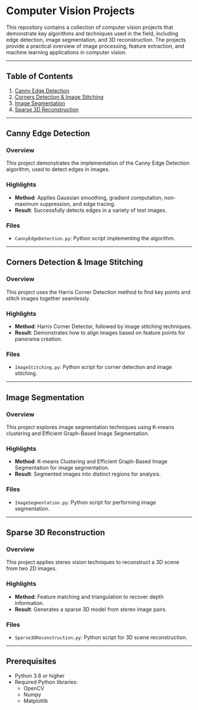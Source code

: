# Computer Vision Projects

This repository contains a collection of computer vision projects that demonstrate key algorithms and techniques used in the field, including edge detection, image segmentation, and 3D reconstruction. The projects provide a practical overview of image processing, feature extraction, and machine learning applications in computer vision.

---

## Table of Contents

1. [Canny Edge Detection](#canny-edge-detection)
2. [Corners Detection & Image Stitching](#corners-detection--image-stitching)
3. [Image Segmentation](#image-segmentation)
4. [Sparse 3D Reconstruction](#sparse-3d-reconstruction)

---

## Canny Edge Detection

### Overview

This project demonstrates the implementation of the Canny Edge Detection algorithm, used to detect edges in images.

### Highlights

- **Method**: Applies Gaussian smoothing, gradient computation, non-maximum suppression, and edge tracing.
- **Result**: Successfully detects edges in a variety of test images.

### Files

- `CannyEdgeDetection.py`: Python script implementing the algorithm.

---

## Corners Detection & Image Stitching

### Overview

This project uses the Harris Corner Detection method to find key points and stitch images together seamlessly.

### Highlights

- **Method**: Harris Corner Detector, followed by image stitching techniques.
- **Result**: Demonstrates how to align images based on feature points for panorama creation.

### Files

- `ImageStitching.py`: Python script for corner detection and image stitching.

---

## Image Segmentation

### Overview

This project explores image segmentation techniques using K-means clustering and Efficient Graph-Based Image Segmentation.

### Highlights

- **Method**: K-means Clustering and Efficient Graph-Based Image Segmentation for image segmentation.
- **Result**: Segmented images into distinct regions for analysis.

### Files

- `ImageSegmentation.py`: Python script for performing image segmentation.

---

## Sparse 3D Reconstruction

### Overview

This project applies stereo vision techniques to reconstruct a 3D scene from two 2D images.

### Highlights

- **Method**: Feature matching and triangulation to recover depth information.
- **Result**: Generates a sparse 3D model from stereo image pairs.

### Files

- `Sparse3DReconstruction.py`: Python script for 3D scene reconstruction.

---

## Prerequisites

- Python 3.8 or higher
- Required Python libraries:
  - OpenCV
  - Numpy
  - Matplotlib
  
